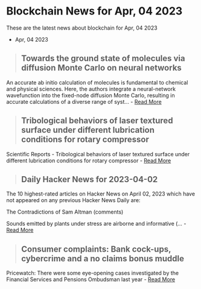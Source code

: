 # Blockchain News for Apr, 04 2023
These are the latest news about blockchain for Apr, 04 2023
- Apr, 04 2023
> ## Towards the ground state of molecules via diffusion Monte Carlo on neural networks 
 An accurate ab initio calculation of molecules is fundamental to chemical and physical sciences. Here, the authors integrate a neural-network wavefunction into the fixed-node diffusion Monte Carlo, resulting in accurate calculations of a diverse range of syst… - [Read More](https://www.nature.com/articles/s41467-023-37609-3) 
> ## Tribological behaviors of laser textured surface under different lubrication conditions for rotary compressor 
 Scientific Reports - Tribological behaviors of laser textured surface under different lubrication conditions for rotary compressor - [Read More](https://www.nature.com/articles/s41598-023-32490-y) 
> ## Daily Hacker News for 2023-04-02 
 The 10 highest-rated articles on
Hacker News
on April 02, 2023 which have not appeared on any previous
Hacker News Daily
are:


The Contradictions of Sam Altman
(comments)


Sounds emitted by plants under stress are airborne and informative
(… - [Read More](https://www.daemonology.net/hn-daily/2023-04-02.html) 
> ## Consumer complaints: Bank cock-ups, cybercrime and a no claims bonus muddle 
 Pricewatch: There were some eye-opening cases investigated by the Financial Services and Pensions Ombudsman last year - [Read More](https://www.irishtimes.com/your-money/2023/04/03/consumer-complaints-bank-cock-ups-cybercrime-and-very-costly-nights-out/) 
